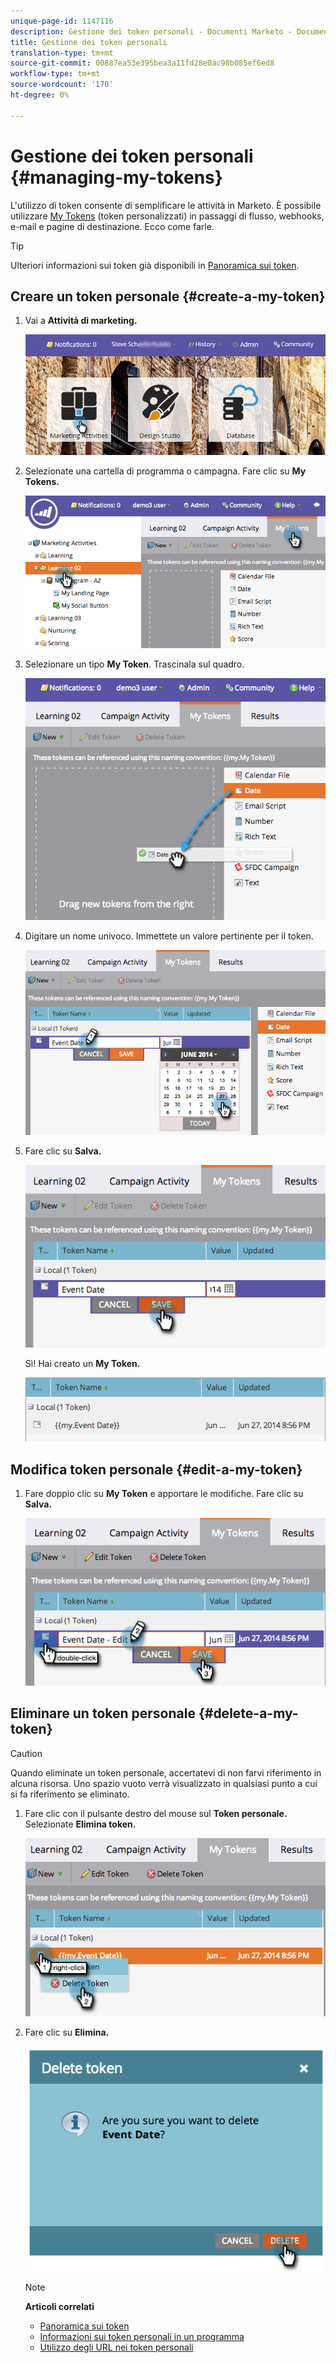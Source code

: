 ```yaml
---
unique-page-id: 1147116
description: Gestione dei token personali - Documenti Marketo - Documentazione prodotto
title: Gestione dei token personali
translation-type: tm+mt
source-git-commit: 00887ea53e395bea3a11fd28e0ac98b085ef6ed8
workflow-type: tm+mt
source-wordcount: '170'
ht-degree: 0%

---
```



# Gestione dei token personali {#managing-my-tokens}

L&#39;utilizzo di token consente di semplificare le attività in Marketo. È possibile utilizzare [My Tokens](understanding-my-tokens-in-a-program.md) (token personalizzati) in passaggi di flusso, webhooks, e-mail e pagine di destinazione. Ecco come farle.

>[!TIP]
>
>Ulteriori informazioni sui token già disponibili in [Panoramica sui token](../../../../product-docs/demand-generation/landing-pages/personalizing-landing-pages/tokens-overview.md).

## Creare un token personale {#create-a-my-token}

1. Vai a **Attività di marketing.**

   ![](assets/login-marketing-activities.png)

1. Selezionate una cartella di programma o campagna. Fare clic su **My Tokens.**

   ![](assets/image2014-9-18-12-3a4-3a27.png)

1. Selezionare un tipo **My Token**. Trascinala sul quadro.

   ![](assets/image2014-9-18-12-3a4-3a39.png)

1. Digitare un nome univoco. Immettete un valore pertinente per il token.

   ![](assets/image2014-9-18-12-3a4-3a53.png)

1. Fare clic su **Salva.**

   ![](assets/image2014-9-18-12-3a5-3a5.png)

   Sì! Hai creato un **My Token.**

   ![](assets/image2014-9-18-12-3a5-3a15.png)

## Modifica token personale {#edit-a-my-token}

1. Fare doppio clic su **My Token** e apportare le modifiche. Fare clic su **Salva.**

   ![](assets/image2014-9-18-12-3a5-3a45.png)

## Eliminare un token personale {#delete-a-my-token}

>[!CAUTION]
>
>Quando eliminate un token personale, accertatevi di non farvi riferimento in alcuna risorsa. Uno spazio vuoto verrà visualizzato in qualsiasi punto a cui si fa riferimento se eliminato.

1. Fare clic con il pulsante destro del mouse sul **Token personale.** Selezionate  **Elimina token.**

   ![](assets/image2014-9-18-12-3a7-3a24.png)

1. Fare clic su **Elimina.**

   ![](assets/image2014-9-18-12-3a7-3a31.png)

   >[!NOTE]
   >
   >**Articoli correlati**
   >
   >    
   >    
   >    * [Panoramica sui token](../../../../product-docs/demand-generation/landing-pages/personalizing-landing-pages/tokens-overview.md)
   >    * [Informazioni sui token personali in un programma](understanding-my-tokens-in-a-program.md)
   >    * [Utilizzo degli URL nei token personali](../../../../product-docs/email-marketing/general/using-tokens/using-urls-in-my-tokens.md)


